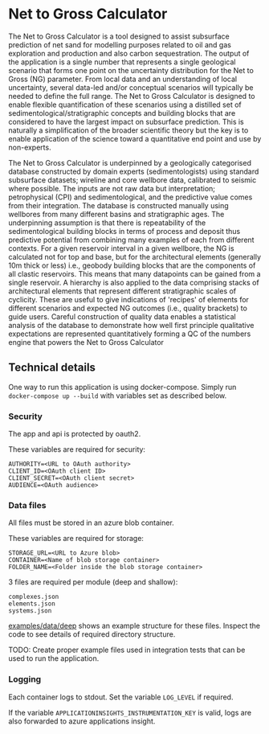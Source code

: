 # Net to Gross Calculator

The Net to Gross Calculator is a tool designed to assist subsurface prediction of net sand for modelling purposes related to oil and gas exploration and production and also carbon sequestration. The output of the application is a single number that represents a single geological scenario that forms one point on the uncertainty distribution for the Net to Gross (NG) parameter. From local data and an understanding of local uncertainty, several data-led and/or conceptual scenarios will typically be needed to define the full range. The Net to Gross Calculator is designed to enable flexible quantification of these scenarios using a distilled set of sedimentological/stratigraphic concepts and building blocks that are considered to have the largest impact on subsurface prediction. This is naturally a simplification of the broader scientific theory but the key is to enable application of the science toward a quantitative end point and use by non-experts.

The Net to Gross Calculator is underpinned by a geologically categorised database constructed by domain experts (sedimentologists) using standard subsurface datasets; wireline and core wellbore data, calibrated to seismic where possible. The inputs are not raw data but interpretation; petrophysical (CPI) and sedimentological, and the predictive value comes from their integration. The database is constructed manually using wellbores from many different basins and stratigraphic ages. The underpinning assumption is that there is repeatability of the sedimentological building blocks in terms of process and deposit thus predictive potential from combining many examples of each from different contexts. For a given reservoir interval in a given wellbore, the NG is calculated not for top and base, but for the architectural elements (generally 10m thick or less) i.e., geobody building blocks that are the components of all clastic reservoirs. This means that many datapoints can be gained from a single reservoir. A hierarchy is also applied to the data comprising stacks of architectural elements that represent different stratigraphic scales of cyclicity. These are useful to give indications of 'recipes' of elements for different scenarios and expected NG outcomes (i.e., quality brackets) to guide users. Careful construction of quality data enables a statistical analysis of the database to demonstrate how well first principle qualitative expectations are represented quantitatively forming a QC of the numbers engine that powers the Net to Gross Calculator

## Technical details

One way to run this application is using docker-compose. Simply run `docker-compose up --build` with variables set as described below.

### Security

The app and api is protected by oauth2.

These variables are required for security:
```
AUTHORITY=<URL to OAuth authority>
CLIENT_ID=<OAuth client ID>
CLIENT_SECRET=<OAuth client secret>
AUDIENCE=<OAuth audience>
```

### Data files

All files must be stored in an azure blob container.

These variables are required for storage:
```
STORAGE_URL=<URL to Azure blob>
CONTAINER=<Name of blob storage container>
FOLDER_NAME=<Folder inside the blob storage container>
```

3 files are required per module (deep and shallow):
```
complexes.json
elements.json
systems.json
```

[examples/data/deep](examples/data/deep) shows an example structure for these files. Inspect the code to see details of required directory structure.

TODO: Create proper example files used in integration tests that can be used to run the application.

### Logging

Each container logs to stdout. Set the variable `LOG_LEVEL` if required.

If the variable `APPLICATIONINSIGHTS_INSTRUMENTATION_KEY` is valid, logs are also forwarded to azure applications insight.

